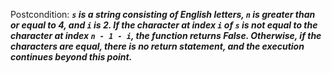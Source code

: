 Postcondition: ***`s` is a string consisting of English letters, `n` is greater than or equal to 4, and `i` is 2. If the character at index `i` of `s` is not equal to the character at index `n - 1 - i`, the function returns False. Otherwise, if the characters are equal, there is no return statement, and the execution continues beyond this point.***